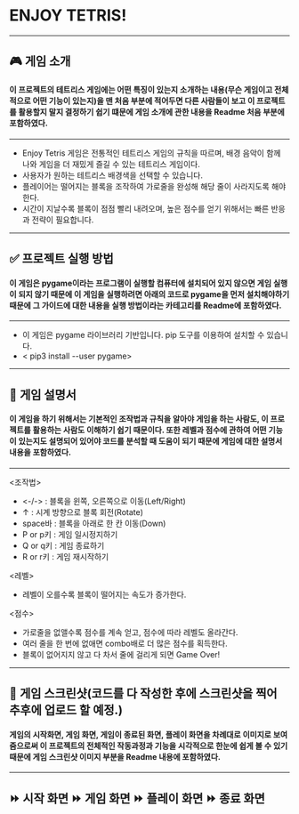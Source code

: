 # ENJOY TETRIS!
 ----
 ## 🎮 게임 소개
 #### 이 프로젝트의 테트리스 게임에는 어떤 특징이 있는지 소개하는 내용(무슨 게임이고 전체적으로 어떤 기능이 있는지)을 맨 처음 부분에 적어두면 다른 사람들이 보고 이 프로젝트를 활용할지 말지 결정하기 쉽기 떄문에 게임 소개에 관한 내용을 Readme 처음 부분에 포함하였다.
 ---
 - Enjoy Tetris 게임은 전통적인 테트리스 게임의 규칙을 따르며, 배경 음악이 함께 나와 게임을 더 재밌게 즐길 수 있는 테트리스 게임이다.
 - 사용자가 원하는 테트리스 배경색을 선택할 수 있습니다.
 - 플레이어는 떨어지는 블록을 조작하여 가로줄을 완성해 해당 줄이 사라지도록 해야 한다.
 - 시간이 지날수록 블록이 점점 빨리 내려오며, 높은 점수를 얻기 위해서는 빠른 반응과 전략이 필요합니다.
 ---
 ## ✅ 프로젝트 실행 방법
 #### 이 게임은 pygame이라는 프로그램이 실행할 컴퓨터에 설치되어 있지 않으면 게임 실행이 되지 않기 때문에 이 게임을 실행하려면 아래의 코드로 pygame을 먼저 설치해야하기 때문에 그 가이드에 대한 내용을 실행 방법이라는 카테고리를 Readme에 포함하였다.
 ---
 - 이 게임은 pygame 라이브러리 기반입니다. pip 도구를 이용하여 설치할 수 있습니다.
 - < pip3 install --user pygame>
 ---
 ## 📄 게임 설명서
 #### 이 게임을 하기 위해서는 기본적인 조작법과 규칙을 알아야 게임을 하는 사람도, 이 프로젝트를 활용하는 사람도 이해하기 쉽기 때문이다. 또한 레벨과 점수에 관하여 어떤 기능이 있는지도 설명되어 있어야 코드를 분석할 때 도움이 되기 때문에 게임에 대한 설명서 내용을 포함하였다.
 ---
 <조작법>
 - <-/-> : 블록을 윈쪽, 오른쪽으로 이동(Left/Right)
 - ↑ : 시계 방향으로 블록 회전(Rotate)
 - space바 : 블록을 아래로 한 칸 이동(Down)
 - P or p키 : 게임 일시정지하기
 - Q or q키 : 게임 종료하기
 - R or r키 : 게임 재시작하기

 <레벨>
 - 레벨이 오를수록 블록이 떨어지는 속도가 증가한다.

 <점수>
 - 가로줄을 없앨수록 점수를 계속 얻고, 점수에 따라 레벨도 올라간다.
 - 여러 줄을 한 번에 없애면 combo배로 더 많은 점수를 획득한다.
 - 블록이 없어지지 않고 다 차서 줄에 걸리게 되면 Game Over!
 ---
 ## 📸 게임 스크린샷(코드를 다 작성한 후에 스크린샷을 찍어 추후에 업로드 할 예정.)
 #### 게임의 시작화면, 게임 화면, 게임이 종료된 화면, 플레이 화면을 차례대로 이미지로 보여줌으로써 이 프로젝트의 전체적인 작동과정과 기능을 시각적으로 한눈에 쉽게 볼 수 있기 때문에 게임 스크린샷 이미지 부분을 Readme 내용에 포함하였다.
 ---
 ⏩️ 시작 화면
 ⏩️ 게임 화면
 ⏩️ 플레이 화면
 ⏩️ 종료 화면
 ---
